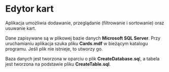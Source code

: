 ﻿# Edytor kart

Aplikacja umożliwia dodawanie, przeglądanie (filtrowanie i sortowanie) oraz usuwanie kart.

Dane zapisywane są w plikowej bazie danych **Microsoft SQL Server**. Przy uruchamianiu aplikacja szuka pliku **Cards.mdf** w bieżącym katalogu programu. Jeśli plik nie istnieje, to utworzy go.

Baza danych jest tworzona w oparciu o plik **CreateDatabase.sq**l, a tabela jest tworzona na podstawie pliku **CreateTable.sql**.



